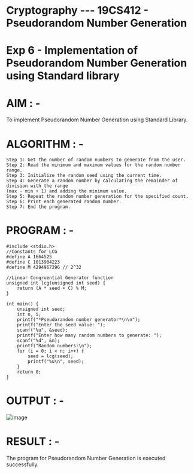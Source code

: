 # Cryptography --- 19CS412 - Pseudorandom Number Generation 
 
# Exp 6 - Implementation of Pseudorandom Number Generation using Standard library

# AIM : -  
To implement Pseudorandom Number Generation using Standard Library. 
 
# ALGORITHM : -  
```
Step 1: Get the number of random numbers to generate from the user. 
Step 2: Read the minimum and maximum values for the random number range. 
Step 3: Initialize the random seed using the current time. 
Step 4: Generate a random number by calculating the remainder of division with the range 
(max - min + 1) and adding the minimum value. 
Step 5: Repeat the random number generation for the specified count. 
Step 6: Print each generated random number. 
Step 7: End the program.
```

# PROGRAM : - 
```
#include <stdio.h>
//Constants for LCG
#define A 1664525
#define C 1013904223
#define M 4294967296 // 2^32

//Linear Congruential Generator function
unsigned int lcg(unsigned int seed) {
    return (A * seed + C) % M;
}

int main() {
    unsigned int seed;
    int n, i;
    printf("*Pseudorandom number generator*\n\n");
    printf("Enter the seed value: ");
    scanf("%u", &seed);
    printf("Enter how many random numbers to generate: ");
    scanf("%d", &n);
    printf("Random numbers:\n");
    for (i = 0; i < n; i++) {
        seed = lcg(seed);
        printf("%u\n", seed);
    }
    return 0;
}
```
# OUTPUT : -
![image](https://github.com/user-attachments/assets/f6ad9747-ac7c-4a02-8206-550ec88c28ee)

# RESULT : - 
The program for Pseudorandom Number Generation is executed successfully.

